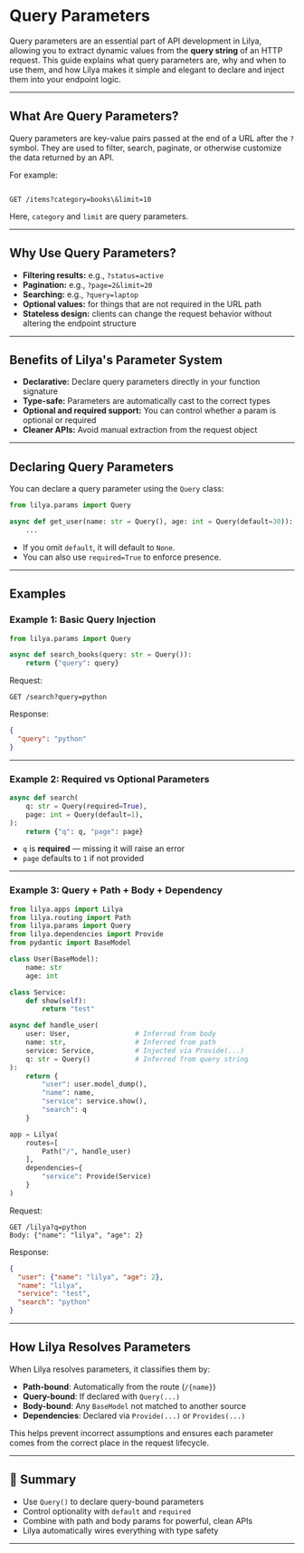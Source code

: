 # Query Parameters

Query parameters are an essential part of API development in Lilya, allowing you to extract dynamic
values from the **query string** of an HTTP request. This guide explains what query parameters are,
why and when to use them, and how Lilya makes it simple and elegant to declare and inject them into your
endpoint logic.

---

## What Are Query Parameters?

Query parameters are key-value pairs passed at the end of a URL after the `?` symbol.
They are used to filter, search, paginate, or otherwise customize the data returned by an API.

For example:

```

GET /items?category=books\&limit=10

````

Here, `category` and `limit` are query parameters.

---

## Why Use Query Parameters?

- **Filtering results:** e.g., `?status=active`
- **Pagination:** e.g., `?page=2&limit=20`
- **Searching:** e.g., `?query=laptop`
- **Optional values:** for things that are not required in the URL path
- **Stateless design:** clients can change the request behavior without altering the endpoint structure

---

## Benefits of Lilya's Parameter System

- **Declarative:** Declare query parameters directly in your function signature
- **Type-safe:** Parameters are automatically cast to the correct types
- **Optional and required support:** You can control whether a param is optional or required
- **Cleaner APIs:** Avoid manual extraction from the request object

---

## Declaring Query Parameters

You can declare a query parameter using the `Query` class:

```python
from lilya.params import Query

async def get_user(name: str = Query(), age: int = Query(default=30)):
    ...
````

* If you omit `default`, it will default to `None`.
* You can also use `required=True` to enforce presence.

---

## Examples

### Example 1: Basic Query Injection

```python
from lilya.params import Query

async def search_books(query: str = Query()):
    return {"query": query}
```

Request:

```
GET /search?query=python
```

Response:

```json
{
  "query": "python"
}
```

---

### Example 2: Required vs Optional Parameters

```python
async def search(
    q: str = Query(required=True),
    page: int = Query(default=1),
):
    return {"q": q, "page": page}
```

* `q` is **required** — missing it will raise an error
* `page` defaults to `1` if not provided

---

### Example 3: Query + Path + Body + Dependency

```python
from lilya.apps import Lilya
from lilya.routing import Path
from lilya.params import Query
from lilya.dependencies import Provide
from pydantic import BaseModel

class User(BaseModel):
    name: str
    age: int

class Service:
    def show(self):
        return "test"

async def handle_user(
    user: User,                # Inferred from body
    name: str,                 # Inferred from path
    service: Service,          # Injected via Provide(...)
    q: str = Query()           # Inferred from query string
):
    return {
        "user": user.model_dump(),
        "name": name,
        "service": service.show(),
        "search": q
    }

app = Lilya(
    routes=[
        Path("/", handle_user)
    ],
    dependencies={
        "service": Provide(Service)
    }
)
```

Request:

```
GET /lilya?q=python
Body: {"name": "lilya", "age": 2}
```

Response:

```json
{
  "user": {"name": "lilya", "age": 2},
  "name": "lilya",
  "service": "test",
  "search": "python"
}
```

---

## How Lilya Resolves Parameters

When Lilya resolves parameters, it classifies them by:

* **Path-bound**: Automatically from the route (`/{name}`)
* **Query-bound**: If declared with `Query(...)`
* **Body-bound**: Any `BaseModel` not matched to another source
* **Dependencies**: Declared via `Provide(...)` or `Provides(...)`

This helps prevent incorrect assumptions and ensures each parameter comes from the correct place in the request
lifecycle.

---

## 📌 Summary

* Use `Query()` to declare query-bound parameters
* Control optionality with `default` and `required`
* Combine with path and body params for powerful, clean APIs
* Lilya automatically wires everything with type safety

---
